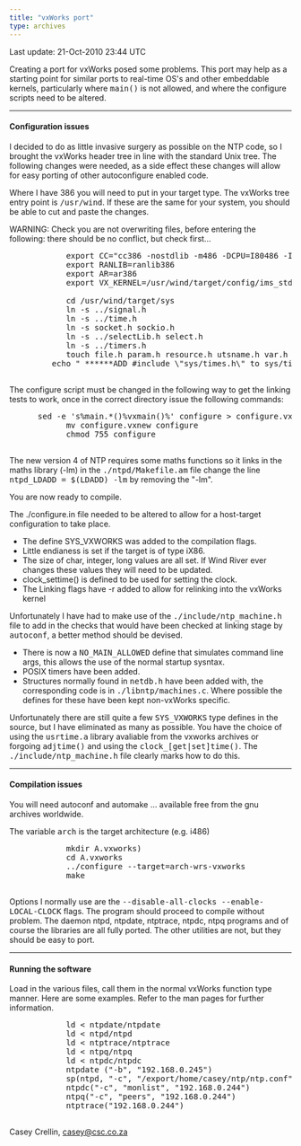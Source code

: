 ```yaml
---
title: "vxWorks port"
type: archives
---
```


Last update: 21-Oct-2010 23:44 UTC

Creating a port for vxWorks posed some problems. This port may help as a starting point for similar ports to real-time OS's and other embeddable kernels, particularly where <tt>main()</tt> is not allowed, and where the configure scripts need to be altered.

* * *

#### Configuration issues

I decided to do as little invasive surgery as possible on the NTP code, so I brought the vxWorks header tree in line with the standard Unix tree. The following changes were needed, as a side effect these changes will allow for easy porting of other autoconfigure enabled code.

Where I have 386 you will need to put in your target type. The vxWorks tree entry point is <tt>/usr/wind</tt>. If these are the same for your system, you should be able to cut and paste the changes.

<blink>WARNING: Check you are not overwriting files, before entering the following: there should be no conflict, but check first...</blink>

<pre>            export CC="cc386 -nostdlib -m486 -DCPU=I80486 -I/usr/wind/target/h"
            export RANLIB=ranlib386
            export AR=ar386
            export VX_KERNEL=/usr/wind/target/config/ims_std_bsp/vxWorks  

            cd /usr/wind/target/sys
            ln -s ../signal.h
            ln -s ../time.h
            ln -s socket.h sockio.h
            ln -s ../selectLib.h select.h
            ln -s ../timers.h
            touch file.h param.h resource.h utsname.h var.h ../netdb.h ../a.out.h ../termios.h
         echo " ******ADD #include \"sys/times.h\" to sys/time.h "
            </pre>

The configure script must be changed in the following way to get the linking tests to work, once in the correct directory issue the following commands:

<pre>      sed -e 's%main.*()%vxmain()%' configure > configure.vxnew
            mv configure.vxnew configure
            chmod 755 configure
      </pre>

The new version 4 of NTP requires some maths functions so it links in the maths library (-lm) in the <tt>./ntpd/Makefile.am</tt> file change the line <tt>ntpd_LDADD = $(LDADD) -lm</tt> by removing the "-lm".

You are now ready to compile.

The ./configure.in file needed to be altered to allow for a host-target configuration to take place.

*   The define SYS_VXWORKS was added to the compilation flags.
*   Little endianess is set if the target is of type iX86.
*   The size of char, integer, long values are all set. If Wind River ever changes these values they will need to be updated.
*   clock_settime() is defined to be used for setting the clock.
*   The Linking flags have -r added to allow for relinking into the vxWorks kernel

Unfortunately I have had to make use of the <tt>./include/ntp_machine.h</tt> file to add in the checks that would have been checked at linking stage by <tt>autoconf</tt>, a better method should be devised.

*   There is now a <tt>NO_MAIN_ALLOWED</tt> define that simulates command line args, this allows the use of the normal startup sysntax.
*   POSIX timers have been added.
*   Structures normally found in <tt>netdb.h</tt> have been added with, the corresponding code is in <tt>./libntp/machines.c</tt>. Where possible the defines for these have been kept non-vxWorks specific.

Unfortunately there are still quite a few <tt>SYS_VXWORKS</tt> type defines in the source, but I have eliminated as many as possible. You have the choice of using the <tt>usrtime.a</tt> library avaliable from the vxworks archives or forgoing <tt>adjtime()</tt> and using the <tt>clock_[get|set]time()</tt>. The <tt>./include/ntp_machine.h</tt> file clearly marks how to do this.

* * *

#### Compilation issues

You will need autoconf and automake ... available free from the gnu archives worldwide.

The variable <tt>arch</tt> is the target architecture (e.g. i486)

<pre>            mkdir A.vxworks)
            cd A.vxworks
            ../configure --target=arch-wrs-vxworks
            make
       </pre>

Options I normally use are the <tt>--disable-all-clocks --enable-LOCAL-CLOCK</tt> flags. The program should proceed to compile without problem. The daemon ntpd, ntpdate, ntptrace, ntpdc, ntpq programs and of course the libraries are all fully ported. The other utilities are not, but they should be easy to port.

* * *

#### Running the software

Load in the various files, call them in the normal vxWorks function type manner. Here are some examples. Refer to the man pages for further information.

<pre>            ld < ntpdate/ntpdate
            ld < ntpd/ntpd
            ld < ntptrace/ntptrace
            ld < ntpq/ntpq
            ld < ntpdc/ntpdc
            ntpdate ("-b", "192.168.0.245")
            sp(ntpd, "-c", "/export/home/casey/ntp/ntp.conf")
            ntpdc("-c", "monlist", "192.168.0.244")
            ntpq("-c", "peers", "192.168.0.244")
            ntptrace("192.168.0.244")
        </pre>

Casey Crellin, casey@csc.co.za
